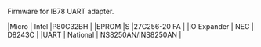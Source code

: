 Firmware for IB78 UART adapter.

|Micro | Intel |P80C32BH  |
|EPROM |S |27C256-20 FA |
|IO Expander | NEC | D8243C |
|UART | National | NS8250AN/INS8250AN |
